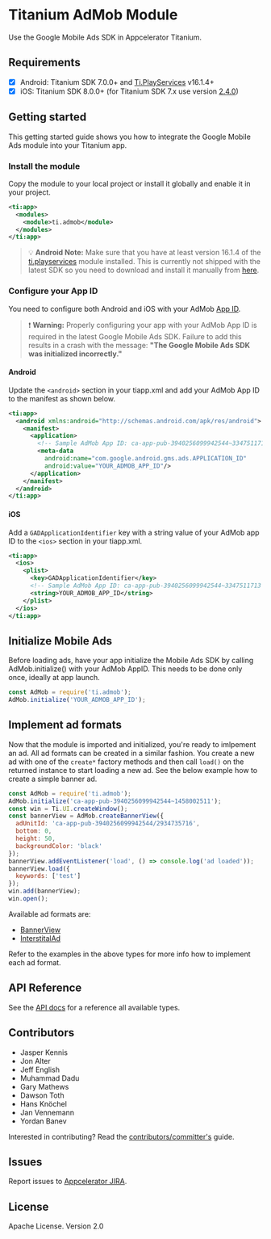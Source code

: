# Titanium AdMob Module

Use the Google Mobile Ads SDK in Appcelerator Titanium.

## Requirements

- [x] Android: Titanium SDK 7.0.0+ and [Ti.PlayServices](https://github.com/appcelerator-modules/ti.playservices) v16.1.4+
- [x] iOS: Titanium SDK 8.0.0+ (for Titanium SDK 7.x use version [2.4.0](https://github.com/appcelerator-modules/ti.admob/releases/tag/ios-2.4.0))

## Getting started

This getting started guide shows you how to integrate the Google Mobile Ads module into your Titanium app.

### Install the module

Copy the module to your local project or install it globally and enable it in your project.

```xml
<ti:app>
  <modules>
    <module>ti.admob</module>
  </modules>
</ti:app>
```

> 💡 **Android Note:**  Make sure that you have at least version 16.1.4 of the [ti.playservices](https://github.com/appcelerator-modules/ti.playservices) module installed. This is currently not shipped with the latest SDK so you need to download and install it manually from [here](https://github.com/appcelerator-modules/ti.playservices/releases).

### Configure your App ID

You need to configure both Android and iOS with your AdMob [App ID](https://support.google.com/admob/answer/7356431).

> ❗️ **Warning:** Properly configuring your app with your AdMob App ID is required in the latest Google Mobile Ads SDK. Failure to add this results in a crash with the message: **"The Google Mobile Ads SDK was initialized incorrectly."**

#### Android

Update the `<android>` section in your tiapp.xml and add your AdMob App ID to the manifest as shown below.

```xml
<ti:app>
  <android xmlns:android="http://schemas.android.com/apk/res/android">
    <manifest>
      <application>
        <!-- Sample AdMob App ID: ca-app-pub-3940256099942544~3347511713 -->
        <meta-data
          android:name="com.google.android.gms.ads.APPLICATION_ID"
          android:value="YOUR_ADMOB_APP_ID"/>
      </application>
    </manifest>
  </android>
</ti:app>
```

#### iOS

Add a `GADApplicationIdentifier` key with a string value of your AdMob app ID to the `<ios>` section in your tiapp.xml.

```xml
<ti:app>
  <ios>
    <plist>
      <key>GADApplicationIdentifier</key>
      <!-- Sample AdMob App ID: ca-app-pub-3940256099942544~3347511713 -->
      <string>YOUR_ADMOB_APP_ID</string>
    </plist>
  </ios>
</ti:app>
```

## Initialize Mobile Ads

Before loading ads, have your app initialize the Mobile Ads SDK by calling AdMob.initialize() with your AdMob AppID. This needs to be done only once, ideally at app launch.

```js
const AdMob = require('ti.admob');
AdMob.initialize('YOUR_ADMOB_APP_ID');
```

## Implement ad formats

Now that the module is imported and initialized, you're ready to imlpement an ad. All ad formats can be created in a similar fashion. You create a new ad with one of the `create*` factory methods and then call `load()` on the returned instance to start loading a new ad. See the below example how to create a simple banner ad.

```js
const AdMob = require('ti.admob');
AdMob.initialize('ca-app-pub-3940256099942544~1458002511');
const win = Ti.UI.createWindow();
const bannerView = AdMob.createBannerView({
  adUnitId: 'ca-app-pub-3940256099942544/2934735716',
  bottom: 0,
  height: 50,
  backgroundColor: 'black'
});
bannerView.addEventListener('load', () => console.log('ad loaded'));
bannerView.load({
  keywords: ['test']
});
win.add(bannerView);
win.open();
```

Available ad formats are:

- [BannerView](./docs/banner-view.md)
- [InterstitalAd](./docs/interstitial-ad.md)

Refer to the examples in the above types for more info how to implement each ad format.

## API Reference

See the [API docs](./docs/README.md) for a reference all available types.

## Contributors

- Jasper Kennis
- Jon Alter
- Jeff English
- Muhammad Dadu
- Gary Mathews
- Dawson Toth
- Hans Knöchel
- Jan Vennemann
- Yordan Banev

Interested in contributing? Read the [contributors/committer's](https://wiki.appcelerator.org/display/community/Home) guide.

## Issues

Report issues to [Appcelerator JIRA](https://jira.appcelerator.org).

## License

Apache License. Version 2.0
